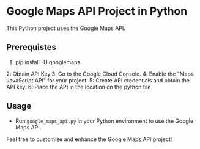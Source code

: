
# Google Maps API Project in Python

This Python project uses the Google Maps API.
## Prerequistes
1. pip install -U googlemaps
   
2: Obtain API Key
3: Go to the Google Cloud Console.
4: Enable the "Maps JavaScript API" for your project.
5: Create API credentials and obtain the API key.
6: Place the API in the location on the python file

## Usage
- Run `google_maps_api.py` in your Python environment to use the Google Maps API.

Feel free to customize and enhance the Google Maps API project!
